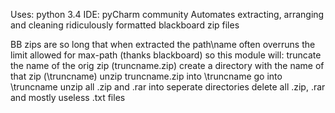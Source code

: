 Uses: python 3.4
IDE:  pyCharm community
Automates extracting, arranging and cleaning ridiculously formatted blackboard zip files

BB zips are so long that when extracted the path\name often overruns the limit allowed for max-path (thanks blackboard)
so this module will:
  truncate the name of the orig zip (truncname.zip)
  create a directory with the name of that zip (\truncname)
  unzip truncname.zip into \truncname
  go into \truncname
  unzip all .zip and .rar into seperate directories
  delete all .zip, .rar and mostly useless .txt files 
